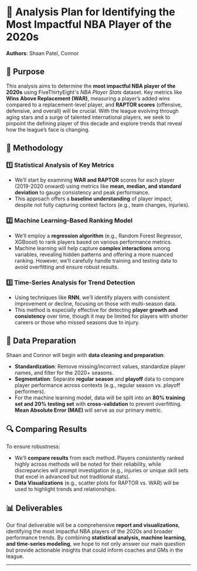 # 🏀 Analysis Plan for Identifying the Most Impactful NBA Player of the 2020s

**Authors**: Shaan Patel, Connor

## 📌 Purpose

This analysis aims to determine the **most impactful NBA player of the 2020s** using FiveThirtyEight's *NBA Player Stats* dataset. Key metrics like **Wins Above Replacement (WAR)**, measuring a player’s added wins compared to a replacement-level player, and **RAPTOR scores** (offensive, defensive, and overall) will be crucial. With the league evolving through aging stars and a surge of talented international players, we seek to pinpoint the defining player of this decade and explore trends that reveal how the league’s face is changing.

## 🧩 Methodology

### 1️⃣ **Statistical Analysis of Key Metrics**
   - We’ll start by examining **WAR and RAPTOR** scores for each player (2019-2020 onward) using metrics like **mean, median, and standard deviation** to gauge consistency and peak performance.
   - This approach offers a **baseline understanding** of player impact, despite not fully capturing context factors (e.g., team changes, injuries).

### 2️⃣ **Machine Learning-Based Ranking Model**
   - We’ll employ a **regression algorithm** (e.g., Random Forest Regressor, XGBoost) to rank players based on various performance metrics.
   - Machine learning will help capture **complex interactions** among variables, revealing hidden patterns and offering a more nuanced ranking. However, we’ll carefully handle training and testing data to avoid overfitting and ensure robust results.

### 3️⃣ **Time-Series Analysis for Trend Detection**
   - Using techniques like **RNN**, we’ll identify players with consistent improvement or decline, focusing on those with multi-season data.
   - This method is especially effective for detecting **player growth and consistency** over time, though it may be limited for players with shorter careers or those who missed seasons due to injury.

## 🔧 **Data Preparation**

Shaan and Connor will begin with **data cleaning and preparation**:
- **Standardization**: Remove missing/incorrect values, standardize player names, and filter for the 2020+ seasons.
- **Segmentation**: Separate **regular season** and **playoff** data to compare player performance across contexts (e.g., regular season vs. playoff performers).
- For the machine learning model, data will be split into an **80% training set and 20% testing set** with **cross-validation** to prevent overfitting. **Mean Absolute Error (MAE)** will serve as our primary metric.

## 🔍 **Comparing Results**

To ensure robustness:
- We’ll **compare results** from each method. Players consistently ranked highly across methods will be noted for their reliability, while discrepancies will prompt investigation (e.g., injuries or unique skill sets that excel in advanced but not traditional stats).
- **Data Visualizations** (e.g., scatter plots for RAPTOR vs. WAR) will be used to highlight trends and relationships.

## 📊 **Deliverables**

Our final deliverable will be a comprehensive **report and visualizations**, identifying the most impactful NBA players of the 2020s and broader performance trends. By combining **statistical analysis, machine learning, and time-series modeling**, we hope to not only answer our main question but provide actionable insights that could inform coaches and GMs in the league.

---

